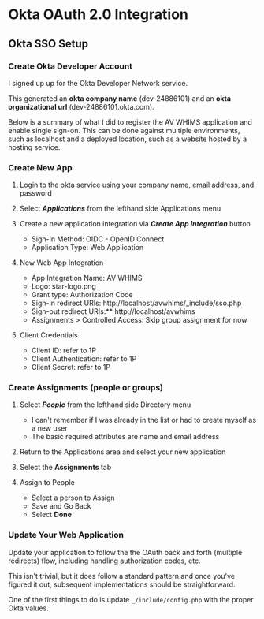# Okta OAuth 2.0 Integration

## Okta SSO Setup


### Create Okta Developer Account
I signed up up for the Okta Developer Network service.  

This generated an **okta company name** (dev-24886101) and an **okta organizational url** (dev-24886101.okta.com).

Below is a summary of what I did to register the AV WHIMS application and enable single sign-on. This can be done against multiple environments, such as localhost and a deployed location, such as a website hosted by a hosting service.

### Create New App
1. Login to the okta service using your company name, email address, and password  

2. Select _**Applications**_ from the lefthand side Applications menu

3. Create a new application integration via **_Create App Integration_** button  
   - Sign-In Method: OIDC - OpenID Connect  
   - Application Type: Web Application

4. New Web App Integration
   - App Integration Name: AV WHIMS
   - Logo: star-logo.png
   - Grant type: Authorization Code
   - Sign-in redirect URIs: http://localhost/avwhims/_include/sso.php
   - Sign-out redirect URIs:** http://localhost/avwhims
   - Assignments > Controlled Access: Skip group assignment for now

5. Client Credentials
   - Client ID: refer to 1P
   - Client Authentication: refer to 1P
   - Client Secret: refer to 1P

### Create Assignments (people or groups)
1. Select _**People**_ from the lefthand side Directory menu  
   - I can't remember if I was already in the list or had to create myself as a new user
   - The basic required attributes are name and email address

2. Return to the Applications area and select your new application  

3. Select the **Assignments** tab

4. Assign to People
   - Select a person to Assign
   - Save and Go Back
   - Select **Done**

### Update Your Web Application
Update your application to follow the the OAuth back and forth (multiple redirects) flow, including handling authorization codes, etc.  

This isn't trivial, but it does follow a standard pattern and once you've figured it out, subsequent implementations should be straightforward.

One of the first things to do is update `_/include/config.php` with the proper Okta values.
